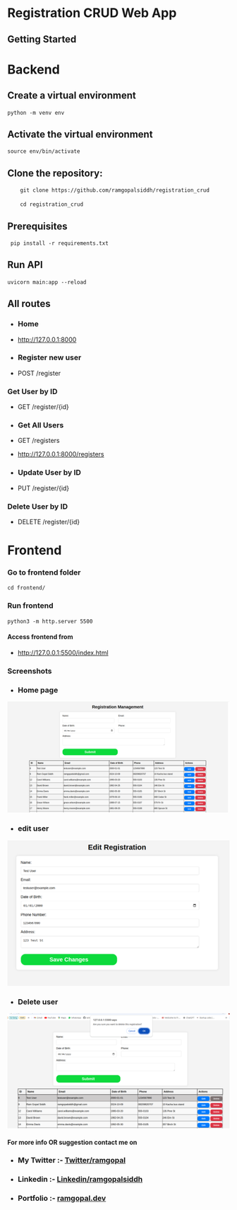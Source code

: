 # Registration CRUD Web App

## Getting Started

# Backend

## Create a virtual environment
```
python -m venv env
```

## Activate the virtual environment
```
source env/bin/activate
```

## Clone the repository:
```
    git clone https://github.com/ramgopalsiddh/registration_crud

    cd registration_crud
```

## Prerequisites
```
 pip install -r requirements.txt
```

## Run API
```
uvicorn main:app --reload
```

## All routes 
 - ### Home 
 - http://127.0.0.1:8000

 - ### Register new user 
  - POST /register

  ### Get User by ID
  - GET /register/{id}

 - ### Get All Users
  - GET /registers

  - http://127.0.0.1:8000/registers

 - ### Update User by ID
  - PUT /register/{id}

  ### Delete User by ID
  - DELETE /register/{id}

# Frontend

 ### Go to frontend folder
    cd frontend/
 
 ### Run frontend 

```
python3 -m http.server 5500
```
#### Access frontend from 

- http://127.0.0.1:5500/index.html


### Screenshots 

 - ### Home page
<img src="screenshots/home.png">

 - ### edit user
<img src="screenshots/edit_user_form.png">

 - ### Delete user
<img src="screenshots/delete_user.png">



#### For more info OR suggestion contact me on

- ### My Twitter :- <a href="https://twitter.com/ramgopalsiddh1/"> Twitter/ramgopal </a>

- ### Linkedin :- <a href="https://www.linkedin.com/in/ramgopalsiddh/"> Linkedin/ramgopalsiddh </a>

- ### Portfolio :- <a href="https://ramgopal.dev/">ramgopal.dev</a>